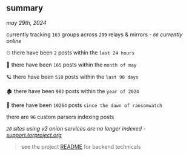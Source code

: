
## summary
_may 29th, 2024_

currently tracking `163` groups across `299` relays & mirrors - _`66` currently online_

⏲ there have been `2` posts within the `last 24 hours`

🦈 there have been `165` posts within the `month of may`

🪐 there have been `510` posts within the `last 90 days`

🏚 there have been `982` posts within the `year of 2024`

🦕 there have been `10264` posts `since the dawn of ransomwatch`

there are `96` custom parsers indexing posts

_`20` sites using v2 onion services are no longer indexed - [support.torproject.org](https://support.torproject.org/onionservices/v2-deprecation/)_

> see the project [README](https://github.com/joshhighet/ransomwatch#ransomwatch--) for backend technicals
